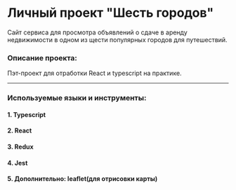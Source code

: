 # Личный проект "Шесть городов"
<p> Сайт сервиса для просмотра объявлений о сдаче в аренду недвижимости в одном из щести популярных городов для путешествий.</p> 

### Описание проекта:
<p>Пэт-проект для отработки React и typescript  на практике.<p/>

---

### Используемые языки и инструменты:
#### 1. Typescript
#### 2. React
#### 3. Redux
#### 4. Jest
#### 5. Дополнительно: leaflet(для отрисовки карты)
